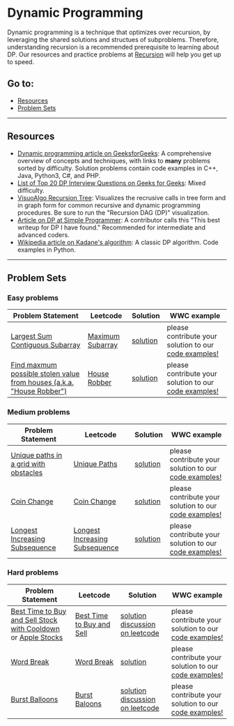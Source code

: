 # Dynamic Programming

Dynamic programming is a technique that optimizes over recursion, by leveraging the shared solutions and structues of subproblems. Therefore, understanding recursion is a recommended prerequisite to learning about DP. Our resources and practice problems at [Recursion](https://github.com/elaguerta/wwcsf-algos/tree/master/topics/recursion.md) will help you get up to speed. 

## Go to:
 * [Resources](#resources)
 * [Problem Sets](#problem-sets)

___

## Resources

* [Dynamic programming article on GeeksforGeeks](https://www.geeksforgeeks.org/dynamic-programming/): A comprehensive overview of concepts and techniques, with links to **many** problems sorted by difficulty. Solution problems contain code examples in C++, Java, Python3, C#, and PHP.
* [List of Top 20 DP Interview Questions on Geeks for Geeks](https://www.geeksforgeeks.org/top-20-dynamic-programming-interview-questions/): Mixed difficulty.
* [VisuoAlgo Recursion Tree](https://visualgo.net/en/recursion?slide=1): Visualizes the recrusive calls in tree form and in graph form for common recursive and dynamic programming procedures. Be sure to run the "Recursion DAG (DP)" visualization.
* [Article on DP at Simple Programmer](https://simpleprogrammer.com/guide-dynamic-programming/): A contributor calls this "This best writeup for DP I have found." Recommended for intermediate and advanced coders.
* [Wikipedia article on Kadane's algorithm](https://en.wikipedia.org/wiki/Maximum_subarray_problem#Kadane's_algorithm): A classic DP algorithm. Code examples in Python.

___

## Problem Sets

### Easy problems
Problem Statement | Leetcode | Solution | WWC example
--- | --- | --- | ---
[Largest Sum Contiguous Subarray](https://www.geeksforgeeks.org/largest-sum-contiguous-subarray/) | [Maximum Subarray](https://leetcode.com/problems/maximum-subarray/) | [solution](https://www.geeksforgeeks.org/largest-sum-contiguous-subarray/#tablist1-panel1) | please contribute your solution to our [code examples!](https://github.com/elaguerta/wwcsf-algos/tree/master/code-examples/dynamic-programming)
[Find maxmum possible stolen value from houses (a.k.a. "House Robber")](https://www.geeksforgeeks.org/find-maximum-possible-stolen-value-houses/) | [House Robber](https://leetcode.com/problems/house-robber/) | [solution](https://www.geeksforgeeks.org/find-maximum-possible-stolen-value-houses/#tablist1-panel1) | please contribute your solution to our [code examples!](https://github.com/elaguerta/wwcsf-algos/tree/master/code-examples/dynamic-programming)

### Medium problems
Problem Statement | Leetcode | Solution | WWC example
--- | --- | --- | ---
[Unique paths in a grid with obstacles](https://www.geeksforgeeks.org/unique-paths-in-a-grid-with-obstacles/) | [Unique Paths](https://leetcode.com/problems/unique-paths-ii/) | [solution](https://www.geeksforgeeks.org/unique-paths-in-a-grid-with-obstacles/#highlighter_437436) | please contribute your solution to our [code examples!](https://github.com/elaguerta/wwcsf-algos/tree/master/code-examples/dynamic-programming)
[Coin Change](https://leetcode.com/explore/interview/card/top-interview-questions-medium/111/dynamic-programming/809/) | [Coin Change](https://leetcode.com/problems/coin-change/) | [solution](https://leetcode.com/articles/coin-change/) | please contribute your solution to our [code examples!](https://github.com/elaguerta/wwcsf-algos/tree/master/code-examples/dynamic-programming)
[Longest Increasing Subsequence](https://leetcode.com/explore/interview/card/top-interview-questions-medium/111/dynamic-programming/810/) | [Longest Increasing Subsequence](https://leetcode.com/problems/longest-increasing-subsequence/) | [solution](https://leetcode.com/articles/longest-increasing-subsequence/) | please contribute your solution to our [code examples!](https://github.com/elaguerta/wwcsf-algos/tree/master/code-examples/dynamic-programming)

### Hard problems
Problem Statement | Leetcode | Solution | WWC example
--- | --- | --- | ---
[Best Time to Buy and Sell Stock with Cooldown](https://leetcode.com/explore/interview/card/top-interview-questions-hard/121/dynamic-programming/862/) or [Apple Stocks](https://www.interviewcake.com/question/python3/stock-price) | [Best Time to Buy and Sell](https://leetcode.com/problems/best-time-to-buy-and-sell-stock-with-cooldown/) | [solution discussion on leetcode](https://leetcode.com/explore/interview/card/top-interview-questions-hard/121/dynamic-programming/862/discuss) | please contribute your solution to our [code examples!](https://github.com/elaguerta/wwcsf-algos/tree/master/code-examples/dynamic-programming)
[Word Break](https://www.geeksforgeeks.org/word-break-problem-dp-32/) | [Word Break](https://leetcode.com/problems/word-break-ii/) | [solution](https://www.geeksforgeeks.org/word-break-problem-dp-32/#tablist1-panel1) | please contribute your solution to our [code examples!](https://github.com/elaguerta/wwcsf-algos/tree/master/code-examples/dynamic-programming)
[Burst Balloons](https://leetcode.com/explore/interview/card/top-interview-questions-hard/121/dynamic-programming/866/) | [Burst Baloons](https://leetcode.com/problems/burst-balloons/) | [solution discussion on leetcode](https://leetcode.com/explore/interview/card/top-interview-questions-hard/121/dynamic-programming/866/discuss) | please contribute your solution to our [code examples!](https://github.com/elaguerta/wwcsf-algos/tree/master/code-examples/dynamic-programming)
